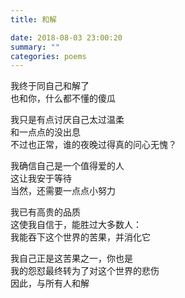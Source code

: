 ```yaml
---
title: 和解

date: 2018-08-03 23:00:20
summary: ""
categories: poems
---
```

我终于同自己和解了\
也和你，什么都不懂的傻瓜

我只是有点讨厌自己太过温柔\
和一点点的没出息\
不过也正常，谁的夜晚过得真的问心无愧？

我确信自己是一个值得爱的人\
这让我安于等待\
当然，还需要一点点小努力

我已有高贵的品质\
这使我自信于，能胜过大多数人：\
我能吞下这个世界的苦果，并消化它

我自己正是这苦果之一，你也是\
我的怨怼最终转为了对这个世界的悲伤\
因此，与所有人和解
